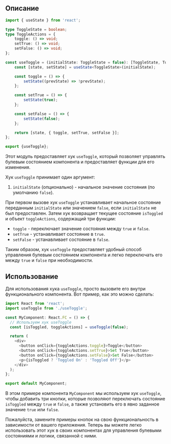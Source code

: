 ## Описание
```typescript
import { useState } from 'react';

type ToggleState = boolean;
type ToggleActions = {
    toggle: () => void;
    setTrue: () => void;
    setFalse: () => void;
};

const useToggle = (initialState: ToggleState = false): [ToggleState, ToggleActions] => {
    const [state, setState] = useState<ToggleState>(initialState);

    const toggle = () => {
        setState((prevState) => !prevState);
    };

    const setTrue = () => {
        setState(true);
    };

    const setFalse = () => {
        setState(false);
    };

    return [state, { toggle, setTrue, setFalse }];
};

export {useToggle};
```

Этот модуль предоставляет хук `useToggle`, который позволяет управлять булевым состоянием компонента и предоставляет функции для его изменения.

Хук `useToggle` принимает один аргумент:

1. `initialState` (опционально) - начальное значение состояния (по умолчанию `false`).

При первом вызове хук `useToggle` устанавливает начальное состояние переданным `initialState` или значением `false`, если `initialState` не был предоставлен. Затем хук возвращает текущее состояние `isToggled` и объект `toggleActions`, содержащий три функции:

- `toggle` - переключает значение состояния между `true` и `false`.
- `setTrue` - устанавливает состояние в `true`.
- `setFalse` - устанавливает состояние в `false`.

Таким образом, хук `useToggle` предоставляет удобный способ управления булевым состоянием компонента и легко переключать его между `true` и `false` при необходимости.

## Использование

Для использования хука `useToggle`, просто вызовите его внутри функционального компонента. Вот пример, как это можно сделать:

```typescript
import React from 'react';
import useToggle from './useToggle';

const MyComponent: React.FC = () => {
  // Используем хук useToggle
  const [isToggled, toggleActions] = useToggle(false);

  return (
    <div>
      <button onClick={toggleActions.toggle}>Toggle</button>
      <button onClick={toggleActions.setTrue}>Set True</button>
      <button onClick={toggleActions.setFalse}>Set False</button>
      <p>{isToggled ? 'Toggled On' : 'Toggled Off'}</p>
    </div>
  );
};

export default MyComponent;
```

В этом примере компонента `MyComponent` мы используем хук `useToggle`, чтобы добавить три кнопки, которые позволяют переключать состояние `isToggled` между `true` и `false`, а также установить его в явно заданное значение `true` или `false`.

Пожалуйста, замените примеры кнопок на свою функциональность в зависимости от вашего приложения. Теперь вы можете легко использовать этот хук в своих компонентах для управления булевыми состояниями и логики, связанной с ними.
